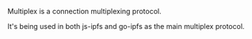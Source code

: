 Multiplex is a connection multiplexing protocol.

It's being used in both js-ipfs and go-ipfs as the main multiplex protocol.
